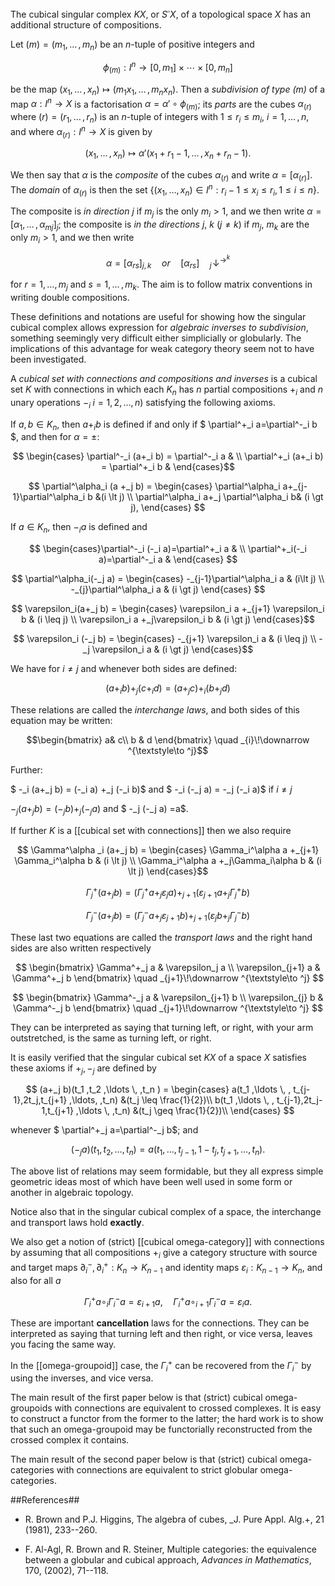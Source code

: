The cubical singular complex $KX$, or $S^\square X$, of a topological space $X$ has an additional structure of compositions. 

Let $(m) = (m_1, \ldots\, , m_n)$ be an $n$-tuple of positive integers
and

$$\phi_{(m)} : I^n \rightarrow [0, m_1] \times \cdots \times [0,
m_n]$$ 

be the map $(x_1 , \ldots \, , x_n) \mapsto (m_1 x_1, \ldots  \, ,
m_n x_n).$ Then a _subdivision of type $(m)$_  of a map $\alpha : I^n
\rightarrow X$ is a factorisation $\alpha = \alpha' \circ
\phi_{(m)}$; its  _parts_ are the cubes $\alpha_{(r)}$ where
$(r) = (r_1, \ldots \,, r_n)$ is an $n$-tuple of integers with $1
\leq r_i \leq m_i$, $i = 1, \ldots\, , n,$ and where
$\alpha_{(r)} : I^n \rightarrow X$ is given by

$$(x_1, \ldots \, , x_n) \mapsto
\alpha'(x_1 + r_1 - 1, \ldots \, , x_n + r_n - 1).$$

We then say that $\alpha$ is the _composite_  of the cubes $\alpha_{(r)}$ and write
$\alpha = [\alpha_{(r)}]$. The _domain_ of $\alpha_{(r)}$ is
then the set $\{(x_1,\ldots,x_n) \in I^n : r_i-1 \leq x_i
\leqslant r_i, 1 \leq i \leq n\}$.

The composite is _in direction_ $j$  if $m_j$ is the only
$m_i \gt 1,$ and we then write $\alpha = [\alpha_1 , \ldots\, ,
\alpha_m{_j} ]_j;$ the composite is _in the directions_ $j$,
$k$ $(j \neq k)$  if $m_j$, $m_k$ are the only $m_i \gt 1,$ and we then write

$$\alpha = [ \alpha_{rs}]_{j,k} \quad  or \quad  [ \alpha_{rs}] \quad  _{j}\!\downarrow ^{\textstyle\to ^k} $$

for $r = 1 , \ldots , m_j$ and $s = 1, \ldots \,, m_k.$ The aim is to follow matrix conventions in writing double compositions. 

These definitions and notations are useful for showing how the singular cubical complex allows expression for _algebraic inverses to subdivision_, something seemingly very difficult either simplicially or globularly. The implications of this advantage for weak category theory seem not to have been investigated. 


A _cubical set with connections and compositions and inverses_ is a cubical
set $K$ with connections in which each $K_n$ has $n$ partial
compositions $+_i$ and $n$ unary operations $-_i\; i =
1,2,\ldots,n)$ satisfying the following axioms.

 If $a,b \in K_n$, then $a+_i b$ is defined if and only if  $ \partial^+_i a=\partial^-_i  b
$, and then for $\alpha=\pm$:

$$ \begin{cases} \partial^-_i (a+_i b) = \partial^-_i a & \\
         \partial^+_i (a+_i b) = \partial^+_i b & \end{cases}$$

$$
 \partial^\alpha_i (a +_j b) = \begin{cases} \partial^\alpha_i a+_{j-1}\partial^\alpha_i b &(i \lt j) \\
         \partial^\alpha_i a+_j \partial^\alpha_i b& (i \gt j), \end{cases}
          $$

 If $a \in K_n$, then $-_i a$ is defined and

$$
\begin{cases}\partial^-_i (-_i a)=\partial^+_i a & \\ \partial^+_i(-_i a)=\partial^-_i a &
\end{cases} $$

$$
 \partial^\alpha_i(-_j a) = \begin{cases} -_{j-1}\partial^\alpha_i a & (i\lt j) \\
                     -_{j}\partial^\alpha_i a & (i \gt j)
\end{cases}
$$

$$      \varepsilon_i(a+_j b) = \begin{cases}
      \varepsilon_i a +_{j+1} \varepsilon_i b & (i \leq j) \\
      \varepsilon_i a +_j\varepsilon_i b & (i \gt j) \end{cases}$$ 

$$      \varepsilon_i (-_j b) =
                  \begin{cases}
     -_{j+1} \varepsilon_i a & (i \leq j) \\
     -_j \varepsilon_i a & (i \gt j) \end{cases}$$

We have for $i \ne j$ and whenever both sides are defined:

$$
   (a+_i b) +_j (c+_i d) = (a+_j c) +_i (b+_j d)
$$

These relations are called the _interchange laws_, and both sides of this equation may be written:

$$\begin{bmatrix} a& c\\ b & d  \end{bmatrix} \quad _{i}\!\downarrow ^{\textstyle\to ^j}$$

 Further:

$
-_i (a+_j b) = (-_i a) +_j (-_i b)$    and  $ -_i (-_j a) =
-_j (-_i a)$  if $i \ne j$  

$-_j(a+_j b)  = (-_j  b)+_j(-_j a)$  and  $ -_j (-_j a) =a$.
   



If further $K$ is a [[cubical set with connections]] then we also require  
     

$$    \Gamma^\alpha _i (a+_j b) = \begin{cases}
      \Gamma_i^\alpha a +_{j+1} \Gamma_i^\alpha b & (i \lt j) \\
      \Gamma_i^\alpha  a +_j\Gamma_i\alpha  b & (i \lt j) \end{cases}$$

$$    \Gamma_j^+(a+_j b)= (\Gamma_j^+ a +_{j} \varepsilon_j a) +_{j+1}
    (\varepsilon_{j+1} a +_{j} \Gamma_j^+ b)$$ 


$$    \Gamma_j^-(a+_j b)= (\Gamma_j^- a +_{j} \varepsilon_{j+1}  b) +_{j+1}
    (\varepsilon_{j} b +_{j} \Gamma_j^- b)$$

These last two equations are  called the _transport laws_ and the right hand sides are also written respectively 

$$ \begin{bmatrix} \Gamma^+_j a & \varepsilon_j a \\
\varepsilon_{j+1} a & \Gamma^+_j b  \end{bmatrix} \quad _{j+1}\!\downarrow ^{\textstyle\to ^j} $$


$$ \begin{bmatrix} \Gamma^-_j a & \varepsilon_{j+1} b \\
\varepsilon_{j} b & \Gamma^-_j b  \end{bmatrix} \quad _{j+1}\!\downarrow ^{\textstyle\to ^j} $$


They can be interpreted as saying that turning left, or right, with your arm outstretched, is the same as turning left, or right. 



 It is easily verified that the singular cubical set $KX$ of a
space $X$  satisfies these axioms if $+_j , -_j$  are defined by

$$
   (a+_j b)(t_1 ,t_2 ,\ldots \, ,t_n ) = \begin{cases}
   a(t_1 ,\ldots \, , t_{j-1},2t_j,t_{j+1} ,\ldots, ,t_n) &(t_j \leq
   \frac{1}{2})\\
   b(t_1 ,\ldots \, , t_{j-1},2t_j-1,t_{j+1} ,\ldots \, ,t_n) &(t_j \geq
   \frac{1}{2})\\
   \end{cases}
 $$

whenever  $ \partial^+_j a=\partial^-_j b$; and

$$
(-_j a)(t_1 ,t_2 ,\ldots,t_n ) = a(t_1 ,\ldots,
t_{j-1},1-t_j,t_{j+1} ,\ldots,t_n).
$$


The above list of relations may seem formidable, but they all express simple geometric ideas most of which have been well used in some form or another  in algebraic topology. 

Notice also that in the singular cubical complex of a space, the interchange and transport laws hold **exactly**.  




We also get a notion of (strict) [[cubical omega-category]] with connections by assuming that  all compositions $+_i$ give a category structure with source and target maps $\partial^-_i, \partial^+_i:K_n \to K_{n-1}$ and identity maps $\varepsilon_i: K_{n-1} \to K_n$, and also for all $a$ 

$$\Gamma^+_i a \circ_i\Gamma^-_i a = \varepsilon _{i+1} a, \quad
\Gamma^+_i a \circ_{i+1}\Gamma^-_i a = \varepsilon_{i}a.  $$


These are important **cancellation** laws for the connections. They can be interpreted as saying that turning left and then right, or vice versa, leaves you facing the same way. 

In the [[omega-groupoid]] case, the $\Gamma^+_i$ can be recovered from the $\Gamma^-_i$ by using the inverses, and vice versa. 

The main result of the first paper below is that (strict) cubical omega-groupoids with connections are equivalent to crossed complexes. It is easy to construct a functor from the former to the latter; the hard work is to show that such an omega-groupoid may be functorially reconstructed from the crossed complex it contains. 

The main result of the second  paper below is that (strict) cubical omega-categories  with connections are equivalent to strict globular omega-categories. 


##References## 

* R. Brown and P.J. Higgins, The algebra of cubes, _J. Pure
Appl. Alg.+, 21 (1981), 233--260.


* F. Al-Agl, R. Brown and R. Steiner, Multiple categories: the equivalence   between a globular and cubical approach, _Advances in Mathematics_, 170,   (2002), 71--118.